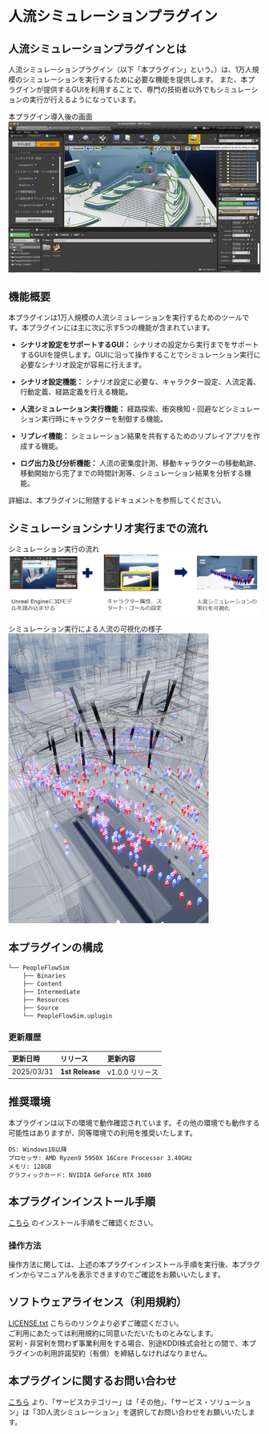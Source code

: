 # 人流シミュレーションプラグイン

## 人流シミュレーションプラグインとは
人流シミュレーションプラグイン（以下「本プラグイン」という。）は、1万人規模のシミュレーションを実行するために必要な機能を提供します。
また、本プラグインが提供するGUIを利用することで、専門の技術者以外でもシミュレーションの実行が行えるようになっています。

本プラグイン導入後の画面    
<img src="./Documentation/images/readme/sim3.png" width="600">

## 機能概要
本プラグインは1万人規模の人流シミュレーションを実行するためのツールです。本プラグインには主に次に示す5つの機能が含まれています。  

* **シナリオ設定をサポートするGUI：** シナリオの設定から実行までをサポートするGUIを提供します。GUIに沿って操作することでシミュレーション実行に必要なシナリオ設定が容易に行えます。

* **シナリオ設定機能：** シナリオ設定に必要な、キャラクター設定、人流定義、行動定義、経路定義を行える機能。  

* **人流シミュレーション実行機能：** 経路探索、衝突検知・回避などシミュレーション実行時にキャラクターを制御する機能。  

* **リプレイ機能：** シミュレーション結果を共有するためのリプレイアプリを作成する機能。  

* **ログ出力及び分析機能：** 人流の密集度計測、移動キャラクターの移動軌跡、移動開始から完了までの時間計測等、シミュレーション結果を分析する機能。  

詳細は、本プラグインに附随するドキュメントを参照してください。

## シミュレーションシナリオ実行までの流れ

シミュレーション実行の流れ  
<img src="./Documentation/images/readme/sim1.png" width="800">

シミュレーション実行による人流の可視化の様子  
<img src="./Documentation/images/readme/sim2.png" width="400">

## 本プラグインの構成
```
└── PeopleFlowSim
    ├── Binaries
    ├── Content
    ├── Intermediate
    ├── Resources
    ├── Source
    └── PeopleFlowSim.uplugin
```

### 更新履歴
| 更新日時       | リリース                                                                                                                                                                                                                           | 更新内容                                                                                                                                                                                                               |
|:-----------|:-------------------------------------------------------------------------------------------------------------------------------------------------------------------------------------------------------------------------------|:-------------------------------------------------------------------------------------------------------------------------------------------------------------------------------------------------------------------|
| 2025/03/31 | **1st Release**                                                                                                                                                                                                                | v1.0.0 リリース                                                        |

## 推奨環境
本プラグインは以下の環境で動作確認されています。その他の環境でも動作する可能性はありますが、同等環境での利用を推奨いたします。  

```
OS: Windows10以降  
プロセッサ: AMD Ryzen9 5950X 16Core Processor 3.40GHz  
メモリ: 128GB  
グラフィックカード: NVIDIA GeForce RTX 3080  
```

## 本プラグインインストール手順
[こちら](./Documentation/install.md) のインストール手順をご確認ください。

### 操作方法
操作方法に関しては、上述の本プラグインインストール手順を実行後、本プラグインからマニュアルを表示できますのでご確認をお願いいたします。

## ソフトウェアライセンス（利用規約）
[LICENSE.txt](./LICENSE.txt) こちらのリンクより必ずご確認ください。  
ご利用にあたっては利用規約に同意いただいたものとみなします。  
営利・非営利を問わず事業利用をする場合、別途KDDI株式会社との間で、本プラグインの利用許諾契約（有償）を締結しなければなりません。

## 本プラグインに関するお問い合わせ
[こちら](https://www.kddi.com/cgi-bin/receipt.cgi?form_name=business_otoiawase&mode=input&release_id=business_otoiawase) より、「サービスカテゴリー」は「その他」、「サービス・ソリューション」は「3D人流シミュレーション」を選択してお問い合わせをお願いいたします。
